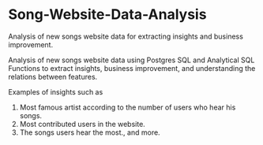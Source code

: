 # Song-Website-Data-Analysis
Analysis of new songs website data for extracting insights and business improvement.

Analysis of new songs website data using Postgres SQL and Analytical SQL Functions to extract insights, business improvement, and understanding the relations between features.

Examples of insights such as
1) Most famous artist according to the number of users who hear his songs.
2) Most contributed users in the website.
3) The songs users hear the most., and more.


